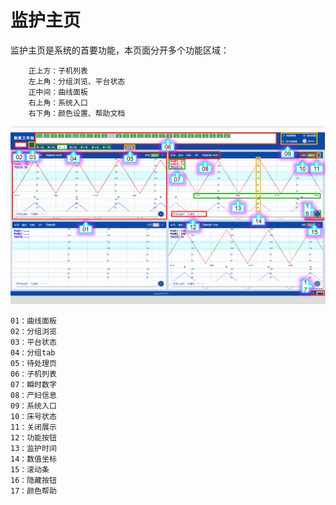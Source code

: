 # 监护主页

监护主页是系统的首要功能，本页面分开多个功能区域：

```
    正上方：子机列表
    左上角：分组浏览、平台状态
    正中间：曲线面板
    右上角：系统入口
    右下角：颜色设置、帮助文档
```

![avatar](../assets/main-tag.png)

```
01：曲线面板
02：分组浏览
03：平台状态
04：分组tab
05：待处理页
06：子机列表
07：瞬时数字
08：产妇信息
09：系统入口
10：床号状态
11：关闭展示
12：功能按钮
13：监护时间
14：数值坐标
15：滚动条
16：隐藏按钮
17：颜色帮助
```